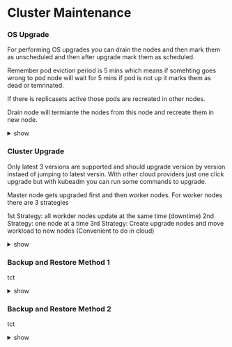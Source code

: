 # Cluster Maintenance

### OS Upgrade

For performing OS upgrades you can drain the nodes and then mark them as unscheduled and then after upgrade mark them as scheduled.

Remember pod eviction period is 5 mins which means if somehting goes wrong to pod node will wait for 5 mins if pod is not up it marks them as dead or temrinated.

If there is replicasets active those pods are recreated in other nodes.

Drain node will termiante the nodes from this node and recreate them in new node.
<details><summary>show</summary>
<p>
  
```bash
kubectl drain node01 --ignore-daemonsets

k get nodes
k get pods
k get pods -n default 
k describe pods
k describe pods -o wide
k get pods -n default -o wide
k drain node01 
clear
kubectl drain node01 --ignore-daemonsets
k get nodes
k describe node node01 
k get pods all -o wide
k get pods -o wide
k uncordon node01 
k get pods -o wide
k describe nodes controlplane 
clear
k get nodes
kubectl drain node01 --ignore-daemonsets
k get pods -o wide
k cordon node01 
```

</p>
</details>

### Cluster Upgrade

Only latest 3 versions are supported and should upgrade version by version instaed of jumping to latest versin.
With other cloud providers just one click upgrade but with kubeadm you can run some commands to upgrade.

Master node gets upgraded first and then worker nodes. For worker nodes there are 3 strategies

1st Strategy: all workder nodes update at the same time (downtime)
2nd Strategy: one node at a time 
3rd Strategy: Create upgrade nodes and move workload to new nodes (Convenient to do in cloud)

<details><summary>show</summary>
<p>
  
```bash
kubeadm upgrade plan
apt-get upgrade -y kubeadm=1.12.0 00
kubeadm upgrade apply v1.12.0
kubectl get nodes
apt-get upgrade -y kubelet=1.12.0 00
systemctl restart kubelet

```

</p>
</details>

### Backup and Restore Method 1

tct

<details><summary>show</summary>
<p>
  
```bash
k logs webapp-1
```

</p>
</details>

### Backup and Restore Method 2

tct

<details><summary>show</summary>
<p>
  
```bash
k logs webapp-1
```

</p>
</details>
